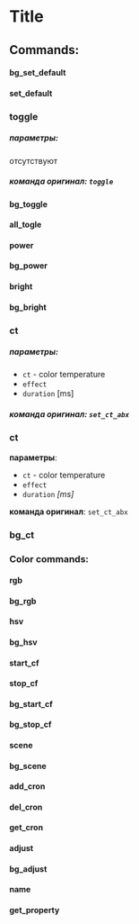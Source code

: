 # Title

## Commands:
#### bg_set_default
#### set_default

### toggle
##### параметры:
отсутствуют

##### **команда оригинал**: `toggle`

#### bg_toggle
#### all_togle
#### power
#### bg_power
#### bright
#### bg_bright
### ct
##### параметры:
* `ct` - color temperature
* `effect`
* `duration` [ms]

##### **команда оригинал**: `set_ct_abx`

### ct
**параметры**:
* `ct` - color temperature
* `effect`
* `duration` *[ms]*

**команда оригинал**: `set_ct_abx`

### bg_ct

### Color commands:
#### rgb
#### bg_rgb
#### hsv
#### bg_hsv

#### start_cf
#### stop_cf
#### bg_start_cf
#### bg_stop_cf

#### scene
#### bg_scene

#### add_cron
#### del_cron
#### get_cron

#### adjust
#### bg_adjust

#### name

#### get_property
